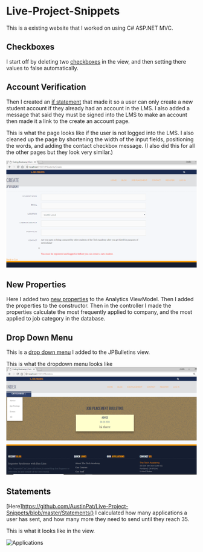 # Live-Project-Snippets
This is a existing website that I worked on using C# ASP.NET MVC. 

## Checkboxes
I start off by deleting two [checkboxes](https://github.com/AustinPat/Live-Project-Snippets/blob/master/Checkboxes) in the view, and then setting there values to false automatically.

## Account Verification
Then I created an [if statement](https://github.com/AustinPat/Live-Project-Snippets/blob/master/User%20Verification) that made it so a user can only create a new student account if they already had an account in the LMS.
I also added a message that said they must be signed into the LMS to make an account then made it a link to the create an account page.

This is what the page looks like if the user is not logged into the LMS.
I also cleaned up the page by shortening the width of the input fields, positioning the words, and adding the contact checkbox message. (I also did this for all the other pages but they look very similar.)

![If Statement](https://github.com/AustinPat/Live-Project-Snippets/blob/master/Screenshot%20(13).png)

## New Properties
Here I added two [new properties](https://github.com/AustinPat/Live-Project-Snippets/blob/master/New%20Properties)
to the Analytics ViewModel. Then I added the properties to the constructor. Then in the controller I made the properties calculate the most frequently applied to company, and the most applied to job category in the database.

## Drop Down Menu
This is a [drop down menu](https://github.com/AustinPat/Live-Project-Snippets/new/master) I added to the JPBulletins view.

This is what the dropdown menu looks like
![Drop Down](https://github.com/AustinPat/Live-Project-Snippets/blob/master/Screenshot%20(26).png)

## Statements

[Here]https://github.com/AustinPat/Live-Project-Snippets/blob/master/Statements() I calculated how many applications a user has sent, and how many more they need to send until they reach 35.

This is what it looks like in the view.

![Applications]()
